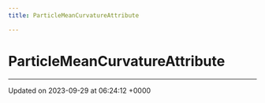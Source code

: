 ```yaml
---
title: ParticleMeanCurvatureAttribute

---
```


# ParticleMeanCurvatureAttribute





-------------------------------

Updated on 2023-09-29 at 06:24:12 +0000